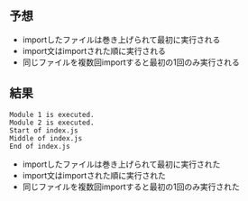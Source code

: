 ## 予想

- importしたファイルは巻き上げられて最初に実行される
- import文はimportされた順に実行される
- 同じファイルを複数回importすると最初の1回のみ実行される

## 結果

```
Module 1 is executed.
Module 2 is executed.
Start of index.js
Middle of index.js
End of index.js
```

- importしたファイルは巻き上げられて最初に実行された
- import文はimportされた順に実行された
- 同じファイルを複数回importすると最初の1回のみ実行された
